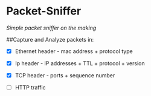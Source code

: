 # Packet-Sniffer
*Simple packet sniffer on the making*

##Capture and Analyze packets in:

- [x] Ethernet header - mac address + protocol type

- [x] Ip header - IP addresses + TTL + protocol + version

- [x] TCP header - ports + sequence number

- [ ] HTTP traffic
